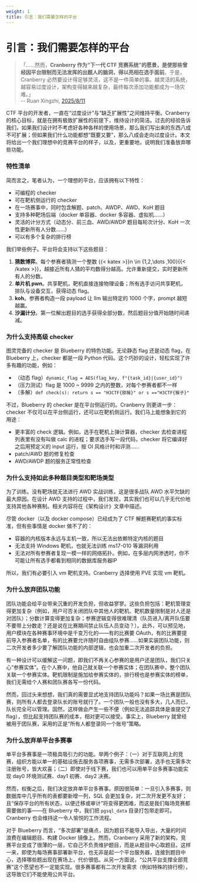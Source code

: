 ```yaml
---
weight: 1
title: 引言：我们需要怎样的平台
---
```


# 引言：我们需要怎样的平台

> 「……然而，**Cranberry 作为“下一代 CTF 竞赛系统”的愿景，是使那些曾经因平台限制而无法发挥的出题人的脑洞，得以亮相在选手面前**。于是，Cranberry 必然要设计得足够灵活，这不是一件简单的事。越灵活的系统，越容易过度设计，架构变得越来越复杂，最终每次添加功能都成为一场灾难。」  
> -- Ruan Xingzhi, [2025/8/11](https://www.ruanx.net/cranberry-ctf-architecture/)

CTF 平台的开发者，一直在“过度设计”与“缺乏扩展性”之间维持平衡。Cranberry 的核心目标，就是在拥有极致扩展性的前提下，维持设计的简洁。过去的经验告诉我们，如果我们设计时不考虑好各种各样的使用场景，那么我们写出来的东西八成不可扩展；但如果我们什么功能都想“既要又要”，那么八成会走向过度设计。本文将给出一个我们理想中的竞赛平台的样子，以及，更重要地，说明我们准备放弃哪些功能。


### 特性清单

简而言之，笔者认为，一个理想的平台，应该拥有以下特性：
- 可编程的 checker
- 可在靶机侧运行的 checker
- 在一场赛事中，同时包含解题、patch、AWDP、AWD、KoH 题目
- 支持多种靶场后端（docker 单容器、docker 多容器、虚拟机……）
- 灵活的计分方式（动态分、前三血、AWD/AWDP 题目每轮次计分、KoH 一次性更新所有人分数……）
- 可以有多个复杂的排行榜

我们举些例子。平台将会支持以下这些题目：

1. **猜数博弈**。每个参赛者猜测一个整数 {{< katex >}}n \in \{1,2,\dots ,100\}{{< /katex >}}，越接近所有人猜的平均数得分越高。允许重新提交，实时更新所有人的分数。
2. **单片机 pwn**。共享靶机，靶机直接连接物理设备；所有选手访问共享靶机，排队与设备交互，获得动态 flag。
3. **koh**。参赛者构造一段 payload 让 llm 输出特定的 1000 个字，prompt 越短越赢。
4. **沙漏计分**。第一位解出题目的选手获得全部分数，然后题目分值开始随时间递减。


### 为什么支持高级 checker
图灵完备的 checker 是 Blueberry 的特色功能。无论静态 flag 还是动态 flag，在 Blueberry 上，checker 都是一段 Python 代码。这个巧妙的设计，轻松实现了许多有趣的功能，例如：

- （动态 flag）`dynamic_flag = AES(flag_key, f"{task_id}|{user_id}")`
- （压力测试）flag 是 1000 ~ 9999 之内的整数，对每个参赛者都不一样
- （多解）`def check(s): return s == "H3CTF{猕猴}" or s =="H3CTF{猴子}"`

不过，Blueberry 的 checker 是在平台侧运行的。Cranberry 则更进一步：checker 不仅可以在平台侧运行，还可以在靶机侧运行。我们马上能想象到它的用途：

- 更丰富的 check 逻辑。例如，选手在靶机上弹计算器，checker 去检查进程列表里有没有叫做 calc 的进程；要求选手写一段代码，checker 将它编译好之后用预定义的 input 运行，按 OI 风格计时和评测……
- patch/AWD 题的修复检查
- AWD/AWDP 题的服务正常性检查

### 为什么支持如此多种题目类型和靶场类型

为了训练。没有靶场就无法进行 AWD 实战训练，这是很多战队 AWD 水平欠缺的最大原因。在设计 AWD 支持的过程中，我们发现，其实我们也可以几乎无代价地支持其他各种赛制。相关内容将在《架构设计》文章中描述。

尽管 docker（以及 docker compose）已经成为了 CTF 解题赛靶机的事实标准，但有些事情是 docker 做不了的：
- 容器的内核版本永远与主机一致，所以无法出依赖特定内核的题目
- 无法支持 Windows 靶机，也就无法训练 ms17-010 等漏洞利用
- 无法对所有参赛者复现一模一样的网络拓扑。例如，在多层内网渗透时，你不可能让所有选手都看到相同的数据库服务器IP

所以，我们有必要引入 vm 靶机支持。Cranberry 选择使用 PVE 实现 vm 靶机。

### 为什么放弃团队功能

团队功能会给平台带来沉重的开发负担，但收益寥寥。这些负担包括：靶机管理变得更加复杂（例如，用户可否关闭团队中其他人的靶机、靶机数量限制是对人还是对团队）；分数计算变得更加复杂；参赛逻辑变得很难理清（队员进入/离开队伍要不要带上分数走？还是说在比赛期间禁止队伍人员变动？）。此外，可以预见地，用户模块在各种赛事环境中是千变万化的——有的比赛要 OAuth，有的比赛要提前导入参赛者名单，有的比赛要允许随时自由组队参赛……如果实装团队功能，则二次开发者多少要了解团队功能的内部逻辑，也会加重二次开发者的负担。

有一种设计可以缓解这一问题，即我们不再关心参赛的是用户还是团队，我们只关心“参赛实体”。在个人赛中，他自己就关联一个参赛实体；在团队赛中，整个团队关联一个参赛实体。靶机限制是施加给参赛实体的，排行榜也是参赛实体的榜单，我们无需给个人赛和团队赛各写一份代码。

然而，回过头来想想，我们真的需要显式地支持团队功能吗？如果一场比赛是团队赛，则所有人都去登录队长的账号就行了。一个团队一般也没有多大，几人而已，队长完全可以管理。固然，这样做会产生一些不便（例如无法追踪具体是谁提交了 flag），但比起支持团队赛的成本，相对更可以接受。事实上，Blueberry 就曾经被用于团队赛，采用的正是“所有人都登录同一个账号”策略。


### 为什么放弃单平台多赛事

单平台多赛事是一项极具吸引力的功能。举两个例子：（一）对于互联网上的竞赛，组织方能以单一的基础设施去服务各项赛事，无需多次部署，选手也无需多次注册账号，皆大欢喜；（二）即使对于线下赛，我们也可以用单平台多赛事功能实现 day0 环境测试赛、day1 初赛、day2 决赛。

然而，权衡之后，我们决定放弃单平台多赛事。原因很简单：一旦引入多赛事，则数据库中几乎所有的表都要新增一列，SQL 会更加复杂，对二次开发更不友好；且“保存平台的所有状态，以便迁移或审计”将变得更困难，而这是我们每场竞赛都需要做的事——在 Blueberry 中，我们把 `pgsql_data` 目录打包带走即可。Cranberry 也会维持这一令人愉悦的工作流程。

对于 Blueberry 而言，“多次部署”是痛点，因为题目不能导入导出，大量的时间浪费在编辑题目、构建 Docker 镜像上。然而，Cranberry 采用了新的架构，竞赛平台变成了很薄的一层，它自己不负责维护题目，而是从题目中心取题目。这样一来，即使为每场赛事部署新平台，也无非是起一个平台服务器，连接到题目中心，选择哪些题出现在赛场上，代价很低。从另一方面说，“公共平台支撑全部竞赛”这个愿望也不一定能实现。很多赛事都有二次开发需求（例如特殊的排行榜），这导致它们不能使用公共平台。